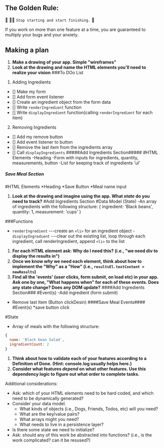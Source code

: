## The Golden Rule: 

🦸 🦸‍♂️ `Stop starting and start finishing.` 🏁

If you work on more than one feature at a time, you are guaranteed to multiply your bugs and your anxiety.

## Making a plan

1) **Make a drawing of your app. Simple "wireframes"** 
1) **Look at the drawing and name the HTML elements you'll need to realize your vision**
###To DOo List
1. Adding Ingredients
- [] Make my form
- [] Add form event listener
- [] Create an ingredient object from the form data
- [] Write `renderIngredient` function
- [] Write `displayIngredient` function(calling `renderIngredient` for each item)
2. Removing Ingredients
- [] Add my remove button
- [] Add event listener to button
- [] Remove the last item from the ingredients array
- [] Call `displayIngredients`
#####Add Ingredients Section#####
#HTML Elements 
-Heading
-Form with inputs for ingredients, quantity, measurements, button
-List for keeping track of ingredients 'ul'

##### Save Meal Section
#HTML Elements
*Heading
*Save Button
*Meal name input
1) **Look at the drawing and imagine using the app. What _state_ do you need to track?** 
#Add Ingredients Section
#Data Model (State)
-An array of ingredients with the following structure:
{
  ingredient: 'Black beans',
  quantity: 1,
  measurement: 'cups'
}

###Functions

- `renderIngredient` ---create an `<li>` for an ingredient object
-`displayIngredient` ---clear out the existing list, loop through each ingredient, call renderIngredient, append `<li>` to the list

1) **For each HTML element ask: Why do I need this? (i.e., "we need div to display the results in")** 
1) **Once we know _why_ we need each element, think about how to implement the "Why" as a "How" (i.e., `resultsEl.textContent = newResults`)**
1) **Find all the 'events' (user clicks, form submit, on load etc) in your app. Ask one by one, "What happens when" for each of these events. Does any state change? Does any DOM update?**
####Add Ingredients Section###
#Event(s)
-Add ingredient (form submit)
- Remove last Item (Button clickDesin)
####Save Meal Events####
#Event(s)
*save button click

#State
- Array of meals with the following structure:
```js
{
  name: 'Black bean Salad',
  ingredientCount: 2
}
```

1) **Think about how to validate each of your features according to a Definition of Done. (Hint: console.log usually helps here.)**
1) **Consider what features _depend_ on what other features. Use this dependency logic to figure out what order to complete tasks.**

Additional considerations:
- Ask: which of your HTML elements need to be hard coded, and which need to be dynamically generated?
- Consider your data model. 
  - What kinds of objects (i.e., Dogs, Friends, Todos, etc) will you need? 
  - What are the key/value pairs? 
  - What arrays might you need? 
  - What needs to live in a persistence layer?
- Is there some state we need to initialize?
- Ask: should any of this work be abstracted into functions? (i.e., is the work complicated? can it be resused?)
